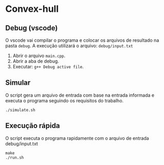 # Convex-hull

## Debug (vscode)
O vscode vai compilar o programa e colocar os arquivos de resultado na pasta `debug`. A execução utilizará o arquivo: `debug/input.txt`
1. Abrir o arquivo `main.cpp`.
2. Abrir a aba de debug.
3. Executar: `g++ Debug active file`.

## Simular 
O script gera um arquivo de entrada com base na entrada informada e executa o programa seguindo os requisitos do trabalho.
```shell
./simulate.sh
```

## Execução rápida
O script executa o programa rapidamente com o arquivo de entrada debug/input.txt
```shell
make
./run.sh
```
